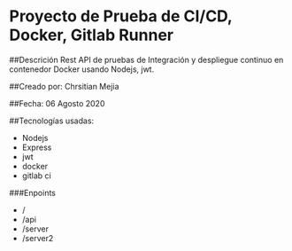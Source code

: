 # Proyecto de Prueba de CI/CD, Docker, Gitlab Runner

##Descrición
Rest API de pruebas de Integración y despliegue continuo en contenedor Docker usando Nodejs, jwt.

##Creado por:
Chrsitian Mejia

##Fecha:
06 Agosto 2020

##Tecnologías usadas:
* Nodejs
* Express
* jwt
* docker
* gitlab ci

###Enpoints
* /
* /api
* /server
* /server2